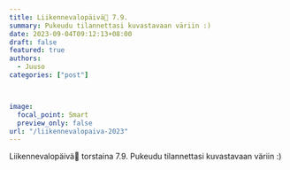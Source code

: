 ```yaml
---
title: Liikennevalopäivä🚦 7.9.
summary: Pukeudu tilannettasi kuvastavaan väriin :)
date: 2023-09-04T09:12:13+08:00
draft: false
featured: true
authors:
  - Juuso
categories: ["post"]



image:
  focal_point: Smart
  preview_only: false 
url: "/liikennevalopaiva-2023"
---
```

Liikennevalopäivä🚦 torstaina 7.9.
Pukeudu tilannettasi kuvastavaan väriin :)
